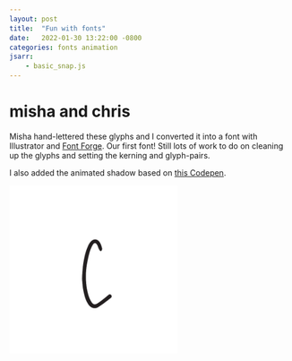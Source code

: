```yaml
---
layout: post
title:  "Fun with fonts"
date:   2022-01-30 13:22:00 -0800
categories: fonts animation
jsarr:
    - basic_snap.js
---
```


<link rel="stylesheet" href="/assets/css/posts.css">

<h1 class="shadowed" data-shadow='misha and chris'>misha and chris</h1>

Misha hand-lettered these glyphs and I converted it into a font with Illustrator and [Font Forge](https://fontforge.org/en-US/). Our first font! Still lots of work to do on cleaning up the glyphs and setting the kerning and glyph-pairs.

I also added the animated shadow based on [this Codepen](https://codepen.io/carpenumidium/pen/hHjEJ).

<img src="/assets/glyphs/curl/c/C.svg" width="300px" />

<svg id="clock" width="100%" height="100%">

</svg>